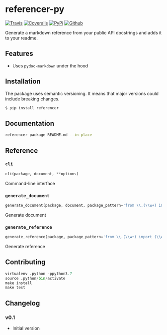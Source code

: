 # referencer-py

[![Travis](https://img.shields.io/travis/roll/referencer-py/master.svg)](https://travis-ci.org/roll/referencer-py)
[![Coveralls](http://img.shields.io/coveralls/roll/referencer-py.svg?branch=master)](https://coveralls.io/r/roll/referencer-py?branch=master)
[![PyPi](https://img.shields.io/pypi/v/referencer.svg)](https://pypi.python.org/pypi/referencer)
[![Github](https://img.shields.io/badge/github-master-brightgreen)](https://github.com/roll/referencer-py)

Generate a markdown reference from your public API docstrings and adds it to your readme.

## Features

- Uses `pydoc-markdown` under the hood

## Installation

The package uses semantic versioning. It means that major versions  could include breaking changes.

```bash
$ pip install referencer
```

## Documentation

```bash
referencer package README.md --in-place
```

## Reference

### `cli`
```python
cli(package, document, **options)
```
Command-line interface

### `generate_document`
```python
generate_document(package, document, package_pattern='from \\.(\\w+) import (\\w+)', document_section='## Reference')
```
Generate document

### `generate_reference`
```python
generate_reference(package, package_pattern='from \\.(\\w+) import (\\w+)')
```
Generate reference

## Contributing

```python
virtualenv .python -ppython3.7
source .python/bin/activate
make install
make test
```

## Changelog

### v0.1

- Initial version
